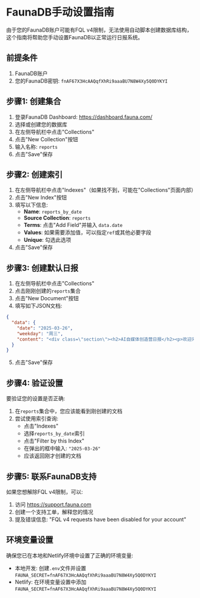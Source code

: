 # FaunaDB手动设置指南

由于您的FaunaDB账户可能有FQL v4限制，无法使用自动脚本创建数据库结构，这个指南将帮助您手动设置FaunaDB以正常运行日报系统。

## 前提条件

1. FaunaDB账户
2. 您的FaunaDB密钥: `fnAF67X3HcAAQqfXhRi9aaaBU7N8W4Xy5Q0DYKYI`

## 步骤1: 创建集合

1. 登录FaunaDB Dashboard: https://dashboard.fauna.com/
2. 选择或创建您的数据库
3. 在左侧导航栏中点击"Collections"
4. 点击"New Collection"按钮
5. 输入名称: `reports`
6. 点击"Save"保存

## 步骤2: 创建索引

1. 在左侧导航栏中点击"Indexes"（如果找不到，可能在"Collections"页面内部）
2. 点击"New Index"按钮
3. 填写以下信息:
   - **Name**: `reports_by_date`
   - **Source Collection**: `reports`
   - **Terms**: 点击"Add Field"并输入 `data.date`
   - **Values**: 如果需要添加值，可以指定`ref`或其他必要字段
   - **Unique**: 勾选此选项
4. 点击"Save"保存

## 步骤3: 创建默认日报

1. 在左侧导航栏中点击"Collections"
2. 点击刚刚创建的`reports`集合
3. 点击"New Document"按钮
4. 填写如下JSON文档:

```json
{
  "data": {
    "date": "2025-03-26",
    "weekday": "周三",
    "content": "<div class=\"section\"><h2>AI自媒体创造营日报</h2><p>欢迎来到AI自媒体创造营日报馆！这里收录了创造营的每日动态和精彩内容。</p></div>"
  }
}
```

5. 点击"Save"保存

## 步骤4: 验证设置

要验证您的设置是否正确:

1. 在`reports`集合中，您应该能看到刚创建的文档
2. 尝试使用索引查询:
   - 点击"Indexes"
   - 选择`reports_by_date`索引
   - 点击"Filter by this Index"
   - 在弹出的框中输入: `"2025-03-26"`
   - 应该返回刚才创建的文档

## 步骤5: 联系FaunaDB支持

如果您想解除FQL v4限制，可以:

1. 访问 https://support.fauna.com
2. 创建一个支持工单，解释您的情况
3. 提及错误信息: "FQL v4 requests have been disabled for your account"

## 环境变量设置

确保您已在本地和Netlify环境中设置了正确的环境变量:

- 本地开发: 创建`.env`文件并设置`FAUNA_SECRET=fnAF67X3HcAAQqfXhRi9aaaBU7N8W4Xy5Q0DYKYI`
- Netlify: 在环境变量设置中添加`FAUNA_SECRET=fnAF67X3HcAAQqfXhRi9aaaBU7N8W4Xy5Q0DYKYI` 